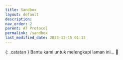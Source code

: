 ```yaml
---
title: Sandbox
layout: default
description: 
nav_order: 2
parent: AT Protocol
permalink: /sandbox
last_modified_date: 2023-12-15 01:13
---
```


{: .catatan }
Bantu kami untuk melengkapi laman ini... 🥺
